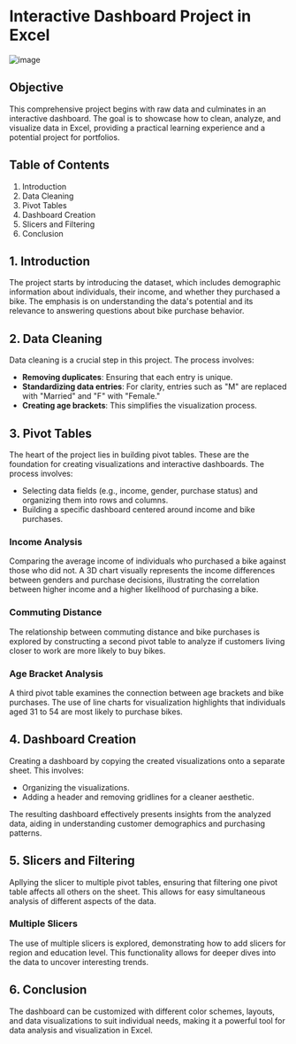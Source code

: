 # Interactive Dashboard Project in Excel

![image](https://github.com/user-attachments/assets/2df20b1b-3300-450a-b0d6-3dc27c4527ad)

## Objective
This comprehensive project begins with raw data and culminates in an interactive dashboard. The goal is to showcase how to clean, analyze, and visualize data in Excel, providing a practical learning experience and a potential project for portfolios.

## Table of Contents
1. Introduction
2. Data Cleaning
3. Pivot Tables
4. Dashboard Creation
5. Slicers and Filtering
6. Conclusion

## 1. Introduction
The project starts by introducing the dataset, which includes demographic information about individuals, their income, and whether they purchased a bike. The emphasis is on understanding the data's potential and its relevance to answering questions about bike purchase behavior.

## 2. Data Cleaning
Data cleaning is a crucial step in this project. The process involves:
- **Removing duplicates**: Ensuring that each entry is unique.
- **Standardizing data entries**: For clarity, entries such as "M" are replaced with "Married" and "F" with "Female."
- **Creating age brackets**: This simplifies the visualization process.

## 3. Pivot Tables
The heart of the project lies in building pivot tables. These are the foundation for creating visualizations and interactive dashboards. The process involves:
- Selecting data fields (e.g., income, gender, purchase status) and organizing them into rows and columns.
- Building a specific dashboard centered around income and bike purchases.

### Income Analysis
Comparing the average income of individuals who purchased a bike against those who did not. A 3D chart visually represents the income differences between genders and purchase decisions, illustrating the correlation between higher income and a higher likelihood of purchasing a bike.

### Commuting Distance
The relationship between commuting distance and bike purchases is explored by constructing a second pivot table to analyze if customers living closer to work are more likely to buy bikes. 

### Age Bracket Analysis
A third pivot table examines the connection between age brackets and bike purchases. The use of line charts for visualization highlights that individuals aged 31 to 54 are most likely to purchase bikes.

## 4. Dashboard Creation
Creating a dashboard by copying the created visualizations onto a separate sheet. This involves:
- Organizing the visualizations.
- Adding a header and removing gridlines for a cleaner aesthetic.

The resulting dashboard effectively presents insights from the analyzed data, aiding in understanding customer demographics and purchasing patterns.

## 5. Slicers and Filtering
Apllying the slicer to multiple pivot tables, ensuring that filtering one pivot table affects all others on the sheet. This allows for easy simultaneous analysis of different aspects of the data.

### Multiple Slicers
The use of multiple slicers is explored, demonstrating how to add slicers for region and education level. This functionality allows for deeper dives into the data to uncover interesting trends.

## 6. Conclusion
The dashboard can be customized with different color schemes, layouts, and data visualizations to suit individual needs, making it a powerful tool for data analysis and visualization in Excel.

